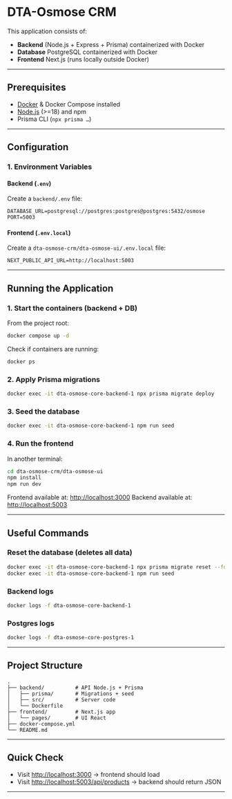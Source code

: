 # DTA-Osmose CRM

This application consists of:

* **Backend** (Node.js + Express + Prisma) containerized with Docker
* **Database** PostgreSQL containerized with Docker
* **Frontend** Next.js (runs locally outside Docker)

---

## Prerequisites

* [Docker](https://www.docker.com/) & Docker Compose installed
* [Node.js](https://nodejs.org/) (>=18) and npm
* Prisma CLI (`npx prisma …`)

---

## Configuration

### 1. Environment Variables

#### Backend (`.env`)

Create a `backend/.env` file:

```env
DATABASE_URL=postgresql://postgres:postgres@postgres:5432/osmose
PORT=5003
```

#### Frontend (`.env.local`)

Create a `dta-osmose-crm/dta-osmose-ui/.env.local` file:

```env
NEXT_PUBLIC_API_URL=http://localhost:5003
```

---

## Running the Application

### 1. Start the containers (backend + DB)

From the project root:

```bash
docker compose up -d
```

Check if containers are running:

```bash
docker ps
```

### 2. Apply Prisma migrations

```bash
docker exec -it dta-osmose-core-backend-1 npx prisma migrate deploy
```

### 3. Seed the database

```bash
docker exec -it dta-osmose-core-backend-1 npm run seed
```

### 4. Run the frontend

In another terminal:

```bash
cd dta-osmose-crm/dta-osmose-ui
npm install
npm run dev
```

Frontend available at: [http://localhost:3000](http://localhost:3000)
Backend available at: [http://localhost:5003](http://localhost:5003)

---

## Useful Commands

### Reset the database (deletes all data)

```bash
docker exec -it dta-osmose-core-backend-1 npx prisma migrate reset --force
docker exec -it dta-osmose-core-backend-1 npm run seed
```

### Backend logs

```bash
docker logs -f dta-osmose-core-backend-1
```

### Postgres logs

```bash
docker logs -f dta-osmose-core-postgres-1
```

---

## Project Structure

```
.
├── backend/          # API Node.js + Prisma
│   ├── prisma/       # Migrations + seed
│   ├── src/          # Server code
│   └── Dockerfile
├── frontend/         # Next.js app
│   └── pages/        # UI React
├── docker-compose.yml
└── README.md
```

---

## Quick Check

* Visit [http://localhost:3000](http://localhost:3000) → frontend should load
* Visit [http://localhost:5003/api/products](http://localhost:5003/api/products) → backend should return JSON

---

